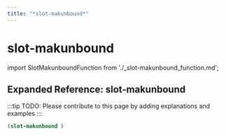 ```yaml
---
title: "*slot-makunbound*"
---
```


# slot-makunbound

import SlotMakunboundFunction from './_slot-makunbound_function.md';

<SlotMakunboundFunction />

## Expanded Reference: slot-makunbound

:::tip
TODO: Please contribute to this page by adding explanations and examples
:::

```lisp
(slot-makunbound )
```
